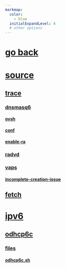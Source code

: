 ```yaml
---
markmap:
  color:
    - blue
  initialExpandLevel: 4
  # other options
---
```


# [go back](../index.html)
# [source](source/index.html)
## [trace](source/trace/index.html)
### [dnsmasq6](source/trace/dnsmasq6/index.html)
#### [ovsh](source/trace/dnsmasq6/ovsh/index.html)
#### [conf](source/trace/dnsmasq6/conf/index.html)
#### [enable-ra](source/trace/dnsmasq6/enable-ra/index.html)
### [radvd](source/trace/radvd/index.html)
### [vaps](source/trace/vaps/index.html)
#### [incomplete-creation-issue](source/trace/vaps/incomplete-creation-issue/index.html)
## [fetch](source/fetch/index.html)
# [ipv6](ipv6/index.html)
## [odhcp6c](ipv6/odhcp6c/index.html)
### [files](ipv6/odhcp6c/files/index.html)
#### [odhcp6c.sh](ipv6/odhcp6c/files/odhcp6c.sh/index.html)
